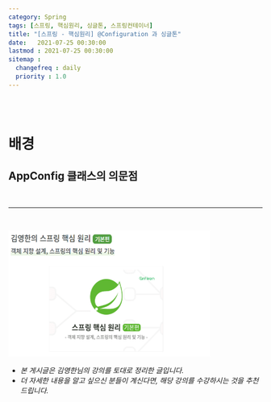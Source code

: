 ```yaml
---
category: Spring
tags: [스프링, 핵심원리, 싱글톤, 스프링컨테이너]
title: "[스프링 - 핵심원리] @Configuration 과 싱글톤"
date:   2021-07-25 00:30:00 
lastmod : 2021-07-25 00:30:00
sitemap :
  changefreq : daily
  priority : 1.0
---
```


<br/><br/>

# 배경

## AppConfig 클래스의 의문점

<br>

---

<br>

<a href="https://inf.run/pcN8"><img src="/assets/img/Inflearn_Spring_SpringCore/Logo.png" width="400px" height="250px"></a>

- *본 게시글은 김영한님의 강의를 토대로 정리한 글입니다.*
- *더 자세한 내용을 알고 싶으신 분들이 계신다면, 해당 강의를 수강하시는 것을 추천드립니다.*